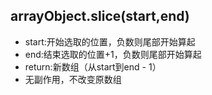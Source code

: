 ## arrayObject.slice(start,end)
   * start:开始选取的位置，负数则尾部开始算起  
   * end:结束选取的位置+1，负数则尾部开始算起 
   * return:新数组（从start到end - 1）
   * 无副作用，不改变原数组